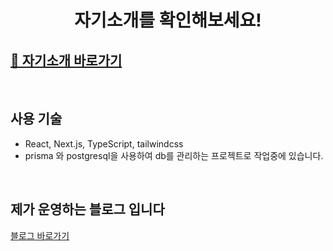 # <p align="center">자기소개를 확인해보세요!

## <a href="https://profile-next-two.vercel.app/" :target="_blank">📎 자기소개 바로가기</a>

<br/>

## 사용 기술

- React, Next.js, TypeScript, tailwindcss
- prisma 와 postgresql을 사용하여 db를 관리하는 프로젝트로 작업중에 있습니다.

<br/>

## 제가 운영하는 블로그 입니다

<a href="https://blog.naver.com/zhwltlr" :target="_blank">블로그 바로가기</a>
